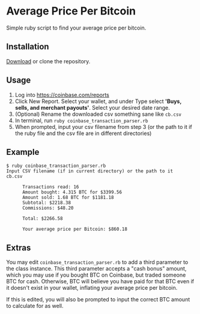 # Average Price Per Bitcoin

Simple ruby script to find your average price per bitcoin.

## Installation
[Download](https://github.com/heyimkko/average_price_per_bitcoin/archive/master.zip) or clone the repository.

## Usage

1. Log into https://coinbase.com/reports
2. Click New Report. Select your wallet, and under Type select **'Buys, sells, and merchant payouts'**. Select your desired date range.
3. (Optional) Rename the downloaded csv something sane like `cb.csv`
4. In terminal, run 
    `ruby coinbase_transaction_parser.rb`
5. When prompted, input your csv filename from step 3 (or the path to it if the ruby file and the csv file are in different directories)

## Example
```shell
$ ruby coinbase_transaction_parser.rb
Input CSV filename (if in current directory) or the path to it
cb.csv

      Transactions read: 16
      Amount bought: 4.315 BTC for $3399.56
      Amount sold: 1.68 BTC for $1181.18
      Subtotal: $2218.38
      Commissions: $48.20

      Total: $2266.58

      Your average price per Bitcoin: $860.18
```

## Extras

You may edit `coinbase_transaction_parser.rb` to add a third parameter to the class instance. This third parameter accepts a "cash bonus" amount, which you may use if you bought BTC on Coinbase, but traded someone BTC for cash. Otherwise, BTC will believe you have paid for that BTC even if it doesn't exist in your wallet, inflating your average price per bitcoin.

If this is edited, you will also be prompted to input the correct BTC amount to calculate for as well.